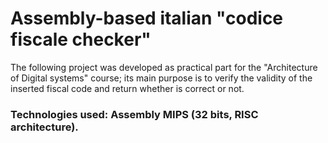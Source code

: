 # Assembly-based italian "codice fiscale checker"

The following project was developed as practical part for the "Architecture of Digital systems" course; its main purpose is to verify the validity of the inserted fiscal code and return whether is correct or not.
### Technologies used: Assembly MIPS (32 bits, RISC architecture).
